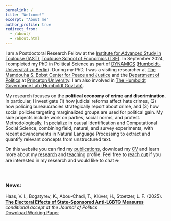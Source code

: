 ```yaml
---
permalink: /
title: "Welcome!"
excerpt: "About me"
author_profile: true
redirect_from: 
  - /about/
  - /about.html
---
```


I am a Postdoctoral Research Fellow at the [Institute for Advanced Study in Toulouse (IAST)](https://www.iast.fr/people/violeta-haas), [Toulouse School of Economics (TSE)](https://www.tse-fr.eu). In September 2024, I completed my PhD in Political Science as part of [DYNAMICS](https://www.sowi.hu-berlin.de/en/dynamics) ([Humboldt-Universität zu Berlin](https://www.sowi.hu-berlin.de/en/lehrbereiche-en/comparative-political-behavior/team/violeta-haas)). During my PhD, I was a visiting researcher at [The Mamdouha S. Bobst Center for Peace and Justice](https://bobst.princeton.edu) and the [Department of Politics](https://politics.princeton.edu) at [Princeton University](https://www.princeton.edu). I am also involved in [The Humboldt Governance Lab (Humboldt GovLab)](https://hu-govlab.de/en/team-2/). 

My research focuses on the **political economy of crime and discrimination**. In particular, I investigate (1) how judicial reforms affect hate crimes, (2) how policing bureaucracies strategically report about crime, and (3) how social policies targeting marginalized groups are used for political gain. My side projects include work on parties, social norms, and protest. Methodologically, I specialize in causal identification and Computational Social Science, combining field, natural, and survey experiments, with recent advancements in Natural Language Processing to extract and quantify relevant concepts from unstructured text.

On this website you can find my [publications](https://violeta-haas.github.io/publications/), download my [CV](https://violeta-haas.github.io/cv/) and learn more about my [research](https://violeta-haas.github.io/research/) and [teaching](https://violeta-haas.github.io/teaching/) profile. Feel free to [reach out](mailto:violeta.haas@iast.fr) if you are interested in my research and would like to chat :coffee:  
<p>&nbsp;</p>   


### News:  

Haas, V. I., Bogatyrev, K., Abou-Chadi, T., Klüver, H., Stoetzer, L. F. (2025). [**The Electoral Effects of State-Sponsored Anti-LGBTQ Measures**]() *conditional accept at the Journal of Politics*  
[Download Working Paper](https://doi.org/10.31219/osf.io/wvnbr_v3) 
